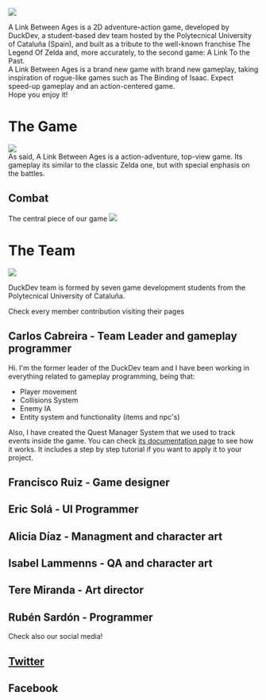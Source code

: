 
![](https://fotos.subefotos.com/d1740900ec8419e126fe2dca89910b70o.png)   

 A Link Between Ages is a 2D adventure-action game, developed by DuckDev, a student-based dev team hosted by the Polytecnical University of Cataluña (Spain), and built as a tribute to the well-known franchise The Legend Of Zelda and, more accurately, to the second game: A Link To the Past.   
  A Link Between Ages is a brand new game with brand new gameplay, taking inspiration of rogue-like games such as The Binding of Isaac.
  Expect speed-up gameplay and an action-centered game.   
  Hope you enjoy it!  
  
  #  The Game
 ![](https://fotos.subefotos.com/a771dbf63c2349ffa76e10ffff750b54o.png)   
    As said, A Link Between Ages is a action-adventure, top-view game. Its gameplay its similar to the classic Zelda one, but with special enphasis on the battles.  
    
  ## Combat

 The central piece of our game
 ![](https://fotos.subefotos.com/b043f1e01de16d1a3a53f2c0e3808236o.gif)
  
  # The Team
 ![](https://fotos.subefotos.com/a09ca9373f31b9b83f4d4ff095a4cb32o.png)
  
 DuckDev team is formed by seven game development students from the Polytecnical University of Cataluña.
 
 
 Check every member contribution visiting their pages
 
 
 ## Carlos Cabreira - Team Leader and gameplay programmer
  
   Hi. I'm the former leader of the DuckDev team and I have been working in everything related to gameplay programming, being that: 
   * Player movement
   * Collisions System
   * Enemy IA
   * Entity system and functionality (items and npc's)
   
   Also, I have created the Quest Manager System that we used to track events inside the game. You can check [its documentation page](https://carcasanchez.github.io/QuestManager/) to see how it works. It includes a step by step tutorial if you want to apply it to your project.
 
 ## Francisco Ruiz - Game designer
 
 ## Eric Solá - UI Programmer
 
 ## Alicia Díaz - Managment and character art
 
 ## Isabel Lammenns - QA and character art
 
 ## Tere Miranda - Art director
 
 ## Rubén Sardón - Programmer
 
 Check also our social media!   
 ## [Twitter](https://twitter.com/DuckDevv)   
 ## Facebook
  




